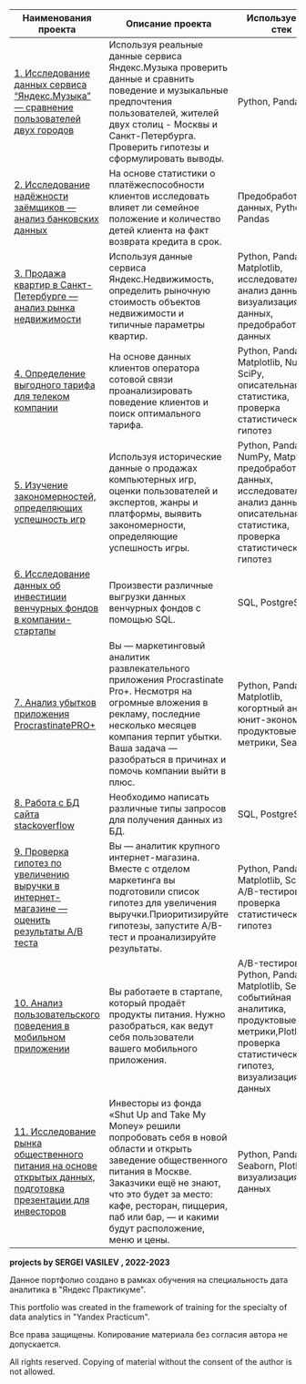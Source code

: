 
| **Наименования проекта**   | **Описание проекта** | **Используемый стек** |
| -------------------------- | -------------------- |-----------------------|
| [1. Исследование данных сервиса “Яндекс.Музыка” — сравнение пользователей двух городов](https://github.com/VASILEV-SERGEI/projects/blob/main/music_project "Нажми для перехода")|Используя реальные данные сервиса Яндекс.Музыка проверить данные и сравнить поведение и музыкальные предпочтения пользователей, жителей двух столиц - Москвы и Санкт-Петербурга. Проверить гипотезы и сформулировать выводы.| Python, Pandas|
| [2. Исследование надёжности заёмщиков — анализ банковских данных](https://github.com/VASILEV-SERGEI/projects/tree/main/research_for_a_bank "Нажми для перехода")| На основе статистики о платёжеспособности клиентов исследовать влияет ли семейное положение и количество детей клиента на факт возврата кредита в срок. | Предобработка данных, Python, Pandas |
| [3. Продажа квартир в Санкт-Петербурге — анализ рынка недвижимости](https://github.com/VASILEV-SERGEI/projects/tree/main/real_estate_project "Нажми для перехода")| Используя данные сервиса Яндекс.Недвижимость, определить рыночную стоимость объектов недвижимости и типичные параметры квартир. | Python, Pandas, Matplotlib, исследовательский анализ данных, визуализация данных, предобработка данных |
| [4. Определение выгодного тарифа для телеком компании](https://github.com/VASILEV-SERGEI/projects/tree/main/tarif_mobile_research "Нажми для перехода")| На основе данных клиентов оператора сотовой связи проанализировать поведение клиентов и поиск оптимального тарифа. | Python, Pandas, Matplotlib, NumPy, SciPy, описательная статистика, проверка статистических гипотез |
| [5. Изучение закономерностей, определяющих успешность игр](https://github.com/VASILEV-SERGEI/projects/tree/main/gamedev_research "Нажми для перехода")| Используя исторические данные о продажах компьютерных игр, оценки пользователей и экспертов, жанры и платформы, выявить закономерности, определяющие успешность игры. | Python, Pandas, NumPy, Matplotlib, предобработка данных, исследовательский анализ данных, описательная статистика, проверка статистических гипотез |
| [6. Исследование данных об инвестиции венчурных фондов в компании-стартапы](https://github.com/VASILEV-SERGEI/projects/tree/main/sql_project_requests "Нажми для перехода")| Произвести различные выгрузки данных венчурных фондов с помощью SQL. | SQL, PostgreSQL |
| [7. Анализ убытков приложения ProcrastinatePRO+](https://github.com/VASILEV-SERGEI/projects/tree/main/business_performance_analysis "Нажми для перехода")| Вы — маркетинговый аналитик развлекательного приложения Procrastinate Pro+. Несмотря на огромные вложения в рекламу, последние несколько месяцев компания терпит убытки. Ваша задача — разобраться в причинах и помочь компании выйти в плюс. | Python, Pandas, Matplotlib, когортный анализ, юнит-экономика, продуктовые метрики, Seaborn |
| [8. Работа с БД сайта stackoverflow](https://github.com/VASILEV-SERGEI/projects/tree/main/sql_advance_request "Нажми для перехода")| Необходимо написать различные типы запросов для получения данных из БД. | SQL, PostgreSQL |
| [9. Проверка гипотез по увеличению выручки в интернет-магазине — оценить результаты A/B теста](https://github.com/VASILEV-SERGEI/projects/tree/main/AB_test_projects "Нажми для перехода") | Вы — аналитик крупного интернет-магазина. Вместе с отделом маркетинга вы подготовили список гипотез для увеличения выручки.Приоритизируйте гипотезы, запустите A/B-тест и проанализируйте результаты. | Python, Pandas, Matplotlib, SciPy, A/B-тестирование, проверка статистических гипотез |
| [10. Анализ пользовательского поведения в мобильном приложении](https://github.com/VASILEV-SERGEI/projects/tree/main/combined_project "Нажми для перехода")| Вы работаете в стартапе, который продаёт продукты питания. Нужно разобраться, как ведут себя пользователи вашего мобильного приложения. | A/B-тестирование, Python, Pandas, Matplotlib, Seaborn, событийная аналитика, продуктовые метрики,Plotly, проверка статистических гипотез, визуализация данных |
| [11. Исследование рынка общественного питания на основе открытых данных, подготовка презентации для инвесторов](https://github.com/VASILEV-SERGEI/projects/tree/main/cafe_project "Нажми для перехода")| Инвесторы из фонда «Shut Up and Take My Money» решили попробовать себя в новой области и открыть заведение общественного питания в Москве. Заказчики ещё не знают, что это будет за место: кафе, ресторан, пиццерия, паб или бар, — и какими будут расположение, меню и цены. | Python, Pandas, Seaborn, Plotly, визуализация данных |


**projects by SERGEI VASILEV , 2022-2023**

Данное портфолио создано в рамках обучения на специальность дата аналитика в "Яндекс Практикуме". 

This portfolio was created in the framework of training for the specialty of data analytics in "Yandex Practicum".

Все права защищены. Копирование материала без согласия автора не допускается. 

All rights reserved. Copying of material without the consent of the author is not allowed.

